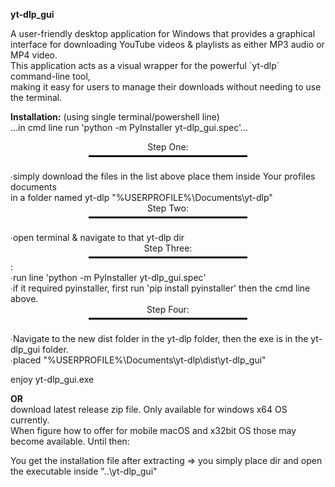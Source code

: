 
<b>yt-dlp_gui</b><br/>
<p>
A user-friendly desktop application for Windows that provides a graphical interface for downloading 
YouTube videos &amp; playlists as either MP3 audio or MP4 video. <br/>
This application acts as a visual wrapper for the powerful `yt-dlp` command-line tool, <br/>
making it easy for users to manage their downloads without needing to use the terminal.
<p/>

<p>
<b>Installation:</b> (using single terminal/powershell line)<br/>
...in cmd line run 'python -m PyInstaller yt-dlp_gui.spec'...<br/>
<div style="text-align: center;">
  <span>Step One:</span>
  <hr style="width: 50%; margin: 5px auto; border: 1px solid black;">
</div><br/>
∙simply download the files in the list above place them inside Your profiles documents<br/> 
in a folder named yt-dlp "%USERPROFILE%\Documents\yt-dlp"<br/>

<div style="text-align: center;">
  <span>Step Two:</span>
  <hr style="width: 50%; margin: 5px auto; border: 1px solid black;">
</div><br/>
∙open terminal & navigate to that yt-dlp dir<br/>

<div style="text-align: center;">
  <span>Step Three:</span>
  <hr style="width: 50%; margin: 5px auto; border: 1px solid black;">
</div>:<br/>
∙run line 'python -m PyInstaller yt-dlp_gui.spec'<br/>
∙if it required pyinstaller, first run 'pip install pyinstaller' then the cmd line above.<br/>

<div style="text-align: center;">
  <span>Step Four:</span>
  <hr style="width: 50%; margin: 5px auto; border: 1px solid black;">
</div><br/>
∙Navigate to the new dist folder in the yt-dlp folder, then the exe is in the yt-dlp_gui folder.<br/>
∙placed "%USERPROFILE%\Documents\yt-dlp\dist\yt-dlp_gui"<br/>
<p/>
enjoy yt-dlp_gui.exe<br/>

**<b>OR</b>** <br/>
download latest release zip file. Only available for windows x64 OS currently. <br/>
When figure how to offer for mobile macOS and x32bit OS those may become available. Until then:<br/>

You get the installation file after extracting => you simply place dir and open the executable inside "..\yt-dlp_gui\"<br/>
